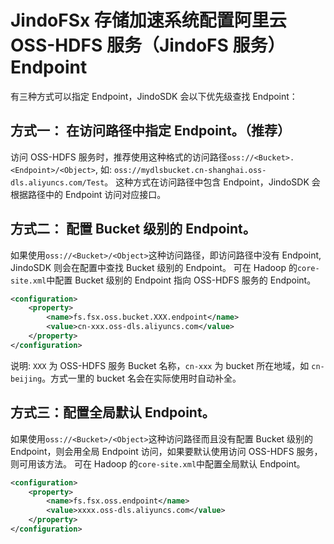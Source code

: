 # JindoFSx 存储加速系统配置阿里云 OSS-HDFS 服务（JindoFS 服务）Endpoint

有三种方式可以指定 Endpoint，JindoSDK 会以下优先级查找 Endpoint：
## 方式一： 在访问路径中指定 Endpoint。（推荐）

访问 OSS-HDFS 服务时，推荐使用这种格式的访问路径`oss://<Bucket>.<Endpoint>/<Object>`, 如: `oss://mydlsbucket.cn-shanghai.oss-dls.aliyuncs.com/Test`。
这种方式在访问路径中包含 Endpoint，JindoSDK 会根据路径中的 Endpoint 访问对应接口。

## 方式二： 配置 Bucket 级别的 Endpoint。

如果使用`oss://<Bucket>/<Object>`这种访问路径，即访问路径中没有 Endpoint, JindoSDK 则会在配置中查找 Bucket 级别的 Endpoint。
可在 Hadoop 的`core-site.xml`中配置 Bucket 级别的 Endpoint 指向 OSS-HDFS 服务的 Endpoint。
```xml
<configuration>
    <property>
        <name>fs.fsx.oss.bucket.XXX.endpoint</name>
        <value>cn-xxx.oss-dls.aliyuncs.com</value>
    </property>
</configuration>
```
说明: `XXX` 为 OSS-HDFS 服务 Bucket 名称，`cn-xxx` 为 bucket 所在地域，如 `cn-beijing`。方式一里的 bucket 名会在实际使用时自动补全。

## 方式三：配置全局默认 Endpoint。

如果使用`oss://<Bucket>/<Object>`这种访问路径而且没有配置 Bucket 级别的 Endpoint，则会用全局 Endpoint 访问，如果要默认使用访问 OSS-HDFS 服务，则可用该方法。
可在 Hadoop 的`core-site.xml`中配置全局默认 Endpoint。
```xml
<configuration>
    <property>
        <name>fs.fsx.oss.endpoint</name>
        <value>xxxx.oss-dls.aliyuncs.com</value>
    </property>
</configuration>
```
